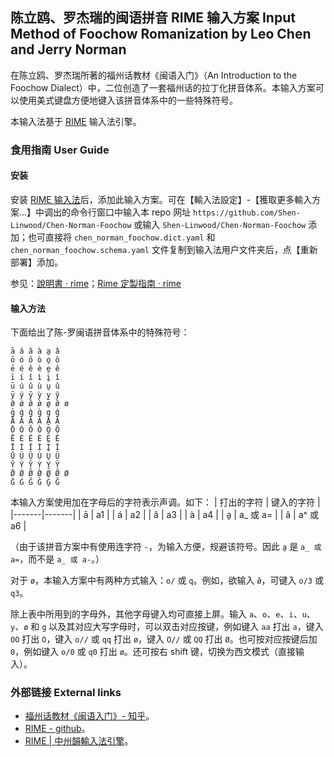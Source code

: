 ## 陈立鸥、罗杰瑞的闽语拼音 RIME 输入方案 Input Method of Foochow Romanization by Leo Chen and Jerry Norman

在陈立鸥、罗杰瑞所著的福州话教材《闽语入门》（An Introduction to the Foochow Dialect）中，二位创造了一套福州话的拉丁化拼音体系。本输入方案可以使用美式键盘方便地键入该拼音体系中的一些特殊符号。

本输入法基于 [RIME](https://github.com/rime) 输入法引擎。

### 食用指南 User Guide
#### 安装
安装 [RIME 输入法](https://rime.im/download/)后，添加此输入方案。可在【輸入法設定】-【獲取更多輸入方案…】中调出的命令行窗口中输入本 repo 网址 `https://github.com/Shen-Linwood/Chen-Norman-Foochow` 或输入 `Shen-Linwood/Chen-Norman-Foochow` 添加；也可直接将 `chen_norman_foochow.dict.yaml` 和 `chen_norman_foochow.schema.yaml` 文件复制到输入法用户文件夹后，点【重新部署】添加。

参见：[說明書 · rime](https://github.com/rime/home/wiki/UserGuide)；[Rime 定製指南 · rime](https://github.com/rime/home/wiki/CustomizationGuide#%E9%87%8D%E6%96%B0%E4%BD%88%E7%BD%B2%E7%9A%84%E6%93%8D%E4%BD%9C%E6%96%B9%E6%B3%95)

#### 输入方法
下面给出了陈-罗闽语拼音体系中的特殊符号：
```
ā á ǎ à a̱ â
ō ó ǒ ò o̱ ô
ē é ě è e̱ ê
ī í ǐ ì i̱ î
ū ú ǔ ù u̱ û
ȳ ý y̌ ỳ y̱ ŷ
ø̄ ǿ ø̌ ø̀ ø̱ ø̂ ø
ḡ ǵ ǧ g̀ g̠ ĝ
Ā Á Ǎ À A̱ Â
Ō Ó Ǒ Ò O̱ Ô
Ē É Ě È E̱ Ê
Ī Í Ǐ Ì I̱ Î
Ū Ú Ǔ Ù U̱ Û
Ȳ Ý Y̌ Ỳ Y̱ Ŷ
Ø̄ Ǿ Ø̌ Ø̀ Ø̱ Ø̂ Ø
Ḡ Ǵ Ǧ G̀ G̱ Ĝ
```
本输入方案使用加在字母后的字符表示声调。如下：
| 打出的字符 | 键入的字符 |
|-------|-------|
| ā | a1 |
| á | a2 |
| ǎ | a3 |
| à | a4 |
| a̱ | a_ 或 a= |
| â | a^ 或 a6 |

（由于该拼音方案中有使用连字符 `-`，为输入方便，规避该符号。因此 `a̱` 是 `a_ 或 a=`，而不是 `a_ 或 a-`。）

对于 `ø`，本输入方案中有两种方式输入：`o/` 或 `q`。例如，欲输入 `ø̌`，可键入 `o/3` 或 `q3`。

除上表中所用到的字母外，其他字母键入均可直接上屏。输入 `a`、`o`、`e`、`i`、`u`、`y`、`ø` 和 `g` 以及其对应大写字母时，可以双击对应按键，例如键入 `aa` 打出 `a`，键入 `OO` 打出 `O`，键入 `o//` 或 `qq` 打出 `ø`，键入 `O//` 或 `QQ` 打出 `Ø`。也可按对应按键后加 `0`，例如键入 `o/0` 或 `q0` 打出 `ø`。还可按右 shift 键，切换为西文模式（直接输入）。

### 外部链接 External links
- [福州话教材《闽语入门》- 知乎](https://www.zhihu.com/column/ming-ngy-ik-muong)。
- [RIME - github](https://github.com/rime)。
- [RIME | 中州韻輸入法引擎](https://rime.im/)。
